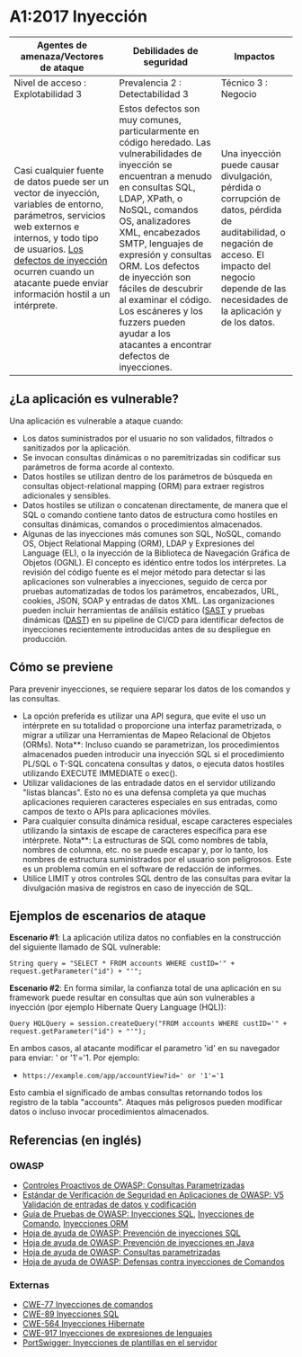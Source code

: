 # A1:2017 Inyección

| Agentes de amenaza/Vectores de ataque | Debilidades de seguridad         |      Impactos       |
| -- | -- | -- |
| Nivel de acceso : Explotabilidad 3    | Prevalencia 2 : Detectabilidad 3 | Técnico 3 : Negocio |
| Casi cualquier fuente de datos puede ser un vector de inyección, variables de entorno, parámetros, servicios web externos e internos, y todo tipo de usuarios. [Los defectos de inyección](https://owasp.org/www-community/Injection_Flaws) ocurren cuando un atacante puede enviar información hostil a un intérprete. | Estos defectos son muy comunes, particularmente en código heredado. Las vulnerabilidades de inyección se encuentran a menudo en consultas SQL, LDAP, XPath, o NoSQL, comandos OS, analizadores XML, encabezados SMTP, lenguajes de expresión y consultas ORM. Los defectos de inyección son fáciles de descubrir al examinar el código. Los escáneres y los fuzzers pueden ayudar a los atacantes a encontrar defectos de inyecciones. | Una inyección puede causar divulgación, pérdida o corrupción de datos, pérdida de auditabilidad, o negación de acceso. El impacto del negocio depende de las necesidades de la aplicación y de los datos. |

## ¿La aplicación es vulnerable?

Una aplicación es vulnerable a ataque cuando:

- Los datos suministrados por el usuario no son validados, filtrados o sanitizados por la aplicación.
- Se invocan consultas dinámicas o no paremitrizadas sin codificar sus parámetros de forma acorde al contexto.
- Datos hostiles se utilizan dentro de los parámetros de búsqueda en consultas object-relational mapping (ORM) para extraer registros adicionales y sensibles.
- Datos hostiles se utilizan o concatenan directamente, de manera que el SQL o comando contiene tanto datos de estructura como hostiles en consultas dinámicas, comandos o procedimientos almacenados.
- Algunas de las inyecciones más comunes son SQL, NoSQL, comando OS, Object Relational Mapping (ORM), LDAP y Expresiones del Language (EL), o la inyección de la Biblioteca de Navegación Gráfica de Objetos (OGNL). El concepto es idéntico entre todos los intérpretes. La revisión del código fuente es el mejor método para detectar si las aplicaciones son vulnerables a inyecciones, seguido de cerca por pruebas automatizadas  de todos los parámetros, encabezados, URL, cookies, JSON, SOAP y entradas de datos XML. Las organizaciones pueden incluir herramientas de análisis estático ([SAST](https://owasp.org/www-community/Source_Code_Analysis_Tools]) y pruebas dinámicas ([DAST](https://owasp.org/www-community/Vulnerability_Scanning_Tools)) en su pipeline de CI/CD para identificar defectos de inyecciones recientemente introducidas antes de su despliegue en producción.

## Cómo se previene

Para prevenir inyecciones, se requiere separar los datos de los comandos y las consultas.

- La opción preferida es utilizar una API segura, que evite el uso un intérprete en su totalidad o proporcione una interfaz parametrizada, o migrar a utilizar una Herramientas de Mapeo Relacional de Objetos (ORMs). Nota**: Incluso cuando se parametrizan, los procedimientos almacenados pueden introducir una inyección SQL si el procedimiento PL/SQL o T-SQL concatena consultas y datos, o ejecuta datos hostiles utilizando EXECUTE IMMEDIATE o exec().
- Utilizar validaciones de las entradade datos en el servidor utilizando "listas blancas". Esto no es una defensa completa ya que muchas aplicaciones requieren caracteres especiales en sus entradas, como campos de texto o APIs para aplicaciones móviles.
- Para cualquier consulta dinámica residual, escape caracteres especiales utilizando la sintaxis de escape de caracteres específica para ese intérprete. Nota**: La estructuras de SQL como nombres de tabla, nombres de columna, etc. no se puede escapar y, por lo tanto, los nombres de estructura suministrados por el usuario son peligrosos. Este es un problema común en el software de redacción de informes.
- Utilice LIMIT y otros controles SQL dentro de las consultas para evitar la divulgación masiva de registros en caso de inyección de SQL.

## Ejemplos de escenarios de ataque

**Escenario #1**: La aplicación utiliza datos no confiables en la construcción del siguiente llamado de SQL vulnerable:

`String query = "SELECT * FROM accounts WHERE custID='" + request.getParameter("id") + "'";`

**Escenario #2**: En forma similar, la confianza total de una aplicación en su framework puede resultar en consultas que aún son vulnerables a inyección (por ejemplo Hibernate Query Language (HQL)):

`Query HQLQuery = session.createQuery("FROM accounts WHERE custID='" + request.getParameter("id") + "'");`

En ambos casos, al atacante modificar el parametro 'id' en su navegador para enviar:  ' or '1'='1. Por ejemplo:

- `https://example.com/app/accountView?id=' or '1'='1`

Esto cambia el significado de ambas consultas retornando todos los registro de la tabla "accounts". Ataques más peligrosos pueden modificar datos o incluso invocar procedimientos almacenados.

## Referencias (en inglés)

### OWASP

- [Controles Proactivos de OWASP: Consultas Parametrizadas](https://owasp.org/www-project-proactive-controls/v3/en/c3-secure-database)
- [Estándar de Verificación de Seguridad en Aplicaciones de OWASP: V5 Validación de entradas de datos y codificación](https://github.com/OWASP/ASVS/blob/v4.0.2/4.0/en/0x13-V5-Validation-Sanitization-Encoding.md)
- [Guía de Pruebas de OWASP: Inyecciones SQL](https://owasp.org/www-project-web-security-testing-guide/latest/4-Web_Application_Security_Testing/07-Input_Validation_Testing/05-Testing_for_SQL_Injection), [Inyecciones de Comando](https://owasp.org/www-project-web-security-testing-guide/latest/4-Web_Application_Security_Testing/07-Input_Validation_Testing/12-Testing_for_Command_Injection), [Inyecciones ORM](https://owasp.org/www-project-web-security-testing-guide/latest/4-Web_Application_Security_Testing/07-Input_Validation_Testing/05.7-Testing_for_ORM_Injection)
- [Hoja de ayuda de OWASP: Prevención de inyecciones SQL](https://cheatsheetseries.owasp.org/cheatsheets/SQL_Injection_Prevention_Cheat_Sheet.html)
- [Hoja de ayuda de OWASP: Prevención de inyecciones en Java](https://cheatsheetseries.owasp.org/cheatsheets/Injection_Prevention_Cheat_Sheet.html_in_Java)
- [Hoja de ayuda de OWASP: Consultas parametrizadas](https://cheatsheetseries.owasp.org/cheatsheets/Query_Parameterization_Cheat_Sheet.html)
- [Hoja de ayuda de OWASP: Defensas contra inyecciones de Comandos](https://cheatsheetseries.owasp.org/cheatsheets/OS_Command_Injection_Defense_Cheat_Sheet.html)

### Externas

- [CWE-77 Inyecciones de comandos](https://cwe.mitre.org/data/definitions/77.html)
- [CWE-89 Inyecciones SQL](https://cwe.mitre.org/data/definitions/89.html)
- [CWE-564 Inyecciones Hibernate](https://cwe.mitre.org/data/definitions/564.html)
- [CWE-917 Inyecciones de expresiones de lenguajes](https://cwe.mitre.org/data/definitions/917.html)
- [PortSwigger: Inyecciones de plantillas en el servidor](https://portswigger.net/knowledgebase/issues/details/00101080_serversidetemplateinjection)
